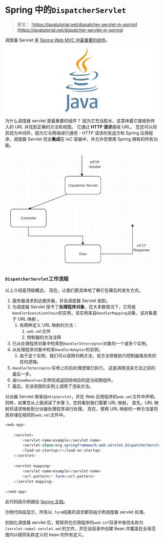 # Spring 中的`DispatcherServlet`

> 原文： [https://javatutorial.net/dispatcher-servlet-in-spring](https://javatutorial.net/dispatcher-servlet-in-spring)

调度器 Servlet 是 [Spring Web MVC 中最重要的组件](https://javatutorial.net/implementing-spring-mvc-controllers)。

![java-featured-image](img/e0db051dedc1179e7424b6d998a6a772.jpg)

为什么调度器 servlet 是最重要的组件？ 因为它充当胶水，这意味着它接收到传入的 URL 并找到正确的方法和视图。 它通过 **HTTP 请求**接收 URL。 您还可以将其视为中间件，因为它与两端进行通信 - HTTP 请求的发送方和 Spring 应用程序。调度器 Servlet 完全**集成**在 IoC 容器中，并允许您使用 Spring 拥有的所有功能。

![Dispatcher Servlet example](img/7278e3b6b6bc80336ad492e1b2587755.jpg)

### `DispatcherServlet`工作流程

以上介绍是顶级概述。 现在，让我们更具体地了解它在幕后的发生方式。

1.  服务器请求到达服务器，并且调度器 Servlet 收到。
2.  为调度器 Servlet 授予了**处理程序对象**，在大多数情况下，它将是`HandlerExecutionChain`的实例，该实例来自`HandlerMapping`对象，该对象基于 URL 映射 。
    1.  有两种定义 URL 映射的方法：
        1.  `web.xml`文件
        2.  控制器的方法注释
3.  已从处理程序对象中检索到`HandlerInterceptor`对象的一个​​或多个实例。
4.  从处理程序对象中检索`HandlerAdapter`的实例。
    1.  由于这个实例，我们可以调用句柄方法，该方法导致执行控制器类具有的任何逻辑。
5.  `HandlerInterceptor`实例上的后处理逻辑已执行。 这是调用渲染方法之前的最后一步。
6.  由`ViewResolver`实例完成返回给响应的适当视图组件。
7.  最后，在该视图的实例上调用了渲染方法。

分派器 Servlet 继承自`HttpServlet`，并在 Web 应用程序的`web.xml`文件中声明。 同样，如果您从上面阅读了步骤 2，您将看到我们需要 URL 映射。 首先，URL 映射将请求映射到分派器处理程序进行处理。 现在，使用 URL 映射的一种方法是将其存储在相同的`web.xml`文件中。

```java
<web-app>

    <servlet>
        <servlet-name>example</servlet-name>
        <servlet-class>org.springframework.web.servlet.DispatcherServlet</servlet-class>
        <load-on-startup>1</load-on-startup>
    </servlet>

    <servlet-mapping>
        <servlet-name>example</servlet-name>
        <url-pattern>*.form</url-pattern>
    </servlet-mapping>

</web-app>
```

此代码段示例摘自 [Spring 文档](https://docs.spring.io/spring/docs/3.0.0.M4/spring-framework-reference/html/ch15s02.html)。

示例代码段显示，所有以`.form`结尾的请求都将由示例调度器 servlet 处理。

初始化调度器 servlet 后，框架将在应用程序的`web-inf`目录中查找名称为`[servlet-name]-servlet.xml`的文件，并在该目录中创建 Bean 并覆盖在全局范围内以相同名称定义的 bean 的所有定义。